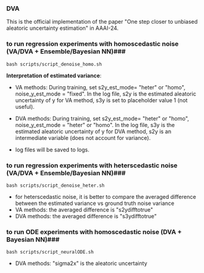###  DVA

This is the official implementation of the paper "One step closer to unbiased aleatoric uncertainty estimation" in AAAI-24. 


###  to run regression experiments with homoscedastic noise (VA/DVA + Ensemble/Bayesian NN)###  

```
bash scripts/script_denoise_homo.sh
```

**Interpretation of estimated variance**:

- VA methods: During training, set s2y_est_mode= "heter" or "homo", noise_y_est_mode = "fixed". In the log file, s2y is the estimated aleatoric uncertainty of y for VA method, s3y is set to placeholder value 1 (not useful).

- DVA methods: During training, set s2y_est_mode= "heter" or "homo", noise_y_est_mode = "heter" or "homo". In the log file, s3y is the estimated aleatoric uncertainty of y for DVA method, s2y is an intermediate variable (does not account for variance).


- log files will be saved to logs.

###  to run regression experiments with heterscedastic noise (VA/DVA + Ensemble/Bayesian NN)###  

```
bash scripts/script_denoise_heter.sh
```

- for heterscedastic noise, it is better to compare the averaged difference between the estimated variance vs ground truth noise variance
- VA methods: the averaged difference is "s2ydifftotrue"
- DVA methods: the averaged difference is "s3ydifftotrue"


###  to run ODE experiments with homoscedastic noise (DVA + Bayesian NN)###  


```
bash scripts/script_neuralODE.sh
```

- DVA methods: "sigma2x" is the aleatoric uncertainty


